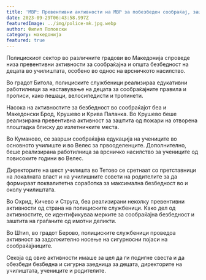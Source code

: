 ```yaml
---
title: 'МВР: Превентивни активности на МВР за побезбеден сообраќај, заштита од имотни деликти... - 29 СЕПТЕМВРИ 2023'
date: 2023-09-29T06:43:58.997Z
featuredImage: ../img/police-mk.jpg.webp
author: Филип Поповски
category: македонија
featured: true
---
```

Полицискиот сектор во различните градови во Македонија спроведе низа превентивни активности за сообраќајна и општа безбедност на децата во училиштата, особено во однос на врсничкото насилство.

Во градот Битола, полициските службеници реализираа едукативни работилници за наставување на децата за сообраќајните правила и прописи, како пешаци, велосипедисти и тротинети.

Насока на активностите за безбедност во сообраќајот беа и Македонски Брод, Крушево и Крива Паланка. Во Крушево беше реализирана превентивна активност за заштита од пожари на отворена плоштадка блиску до излетничките места. 

Во Куманово, се заврши сообраќајна едукација на учениците во основното училиште и во Велес за првооделенците. Дополнително, беше реализирана работилница за врсничко насилство за учениците од повисоките години во Велес.

Директорите на шест училишта во Тетово се сретнаат со претставници на локалната власт и на училишните совети на родителите за да формираат поквалитетна соработка за максимална безбедност во и околу училиштата.

Во Охрид, Кичево и Струга, беа реализирани неколку превентивни активности од страна на полициските службеници. Како дел од активностите, се идентификуваа мерките за сообраќајна безбедност и заштита на граѓаните од имотни деликти.

Во Штип, во градот Берово, полициските службеници проведоа активност за задолжително носење на сигурносни појаси на сообраќајниците.

Секоја од овие активности имаше за цел да ги подигне свеста и да обезбеди безбедна и сигурна заедница за децата, директорите на училиштата, учениците и родителите.
